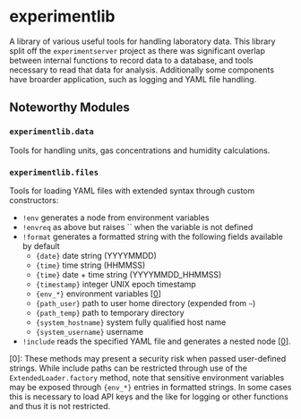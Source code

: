 # experimentlib

A library of various useful tools for handling laboratory data. This library split off the `experimentserver` project as there was significant overlap between internal functions to record data to a database, and tools necessary to read that data for analysis. Additionally some components have broarder application, such as logging and YAML file handling.

## Noteworthy Modules

### `experimentlib.data`

Tools for handling units, gas concentrations and humidity calculations.

### `experimentlib.files`

Tools for loading YAML files with extended syntax through custom constructors:
* `!env` generates a node from environment variables
* `!envreq` as above but raises `` when the variable is not defined
* `!format` generates a formatted string with the following fields available by default
    * `{date}` date string (YYYYMMDD)
    * `{time}` time string (HHMMSS)
    * `{time}` date + time string (YYYYMMDD_HHMMSS)
    * `{timestamp}` integer UNIX epoch timestamp 
    * `{env_*}` environment variables [[0](#sec_footnote)]
    * `{path_user}` path to user home directory (expended from `~`)
    * `{path_temp}` path to temporary directory
    * `{system_hostname}` system fully qualified host name
    * `{system_username}` username
* `!include` reads the specified YAML file and generates a nested node [[0](#sec_footnote)].

[<a name="include_footnote">0</a>]: These methods may present a security risk when passed user-defined strings. While include paths can be restricted through use of the `ExtendedLoader.factory` method, note that sensitive environment variables may be exposed through `{env_*}` entries in formatted strings. In some cases this is necessary to load API keys and the like for logging or other functions and thus it is not restricted.
